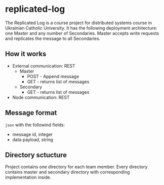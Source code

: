 # replicated-log

The Replicated Log is a course project for distributed systems course in Ukrainian Catholic University. It has the following deployment architecture: one Master and any number of Secondaries. Master accepts write requests and replicates the message to all Secondaries.

## How it works

- External communication: REST
  - Master
    - POST - Append message
    - GET - returns list of messages
  - Secondary
    - GET - returns list of messages
- Node communication: REST

## Message format

`json` with the followind fields:

- message id, integer
- data payload, string

## Directory sctucture

Project contains one directory for each team member. Every directory contains master and secondary directory with corresponding implementation inside.
